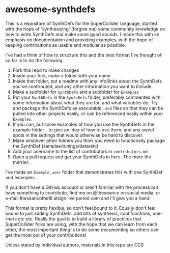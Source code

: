 # awesome-synthdefs

This is a repository of SynthDefs for the SuperCollider language, started with the hope of 'synthesizing' (forgive me) some community knowledge on how to write SynthDefs and make some good sounds. I made this with an emphasis on documentation and providing examples, with the hope of keeping contributions as usable and modular as possible.

I've had a think of how to structure this and the best format I've thought of so far is to do the following:

1. Fork this repo to make changes
2. Inside your fork, make a folder with your name
3. Inside that folder, put a readme with any info/links about the SynthDefs you've contributed, and any other information you want to include.
4. Make a subfolder for `SynthDefs` and a subfolder for `Examples`
5. Put your `SynthDefs` in the `SynthDefs` folder, preferably commented with some information about what they are for, and what variables do. Try and package the SynthDefs as executable `.scd` files so that they can be pulled into other projects easily, or can be referenced easily within your `Examples`.
6. If you can, put some examples of how you use the SynthDefs in the example folder - to give an idea of how to use them, and any sweet spots in the settings that would otherwise be hard to discover.
7. Make whatever other folders you think you need to functionally package the SynthDef (samples/tunings/data/etc)
8. Add your username to the list of contributors in `contributors.md`
9. Open a pull request and get your SynthDefs in here. The more the merrier.

I've made an `Example_user` folder that demonstrates this with one SynthDef and examples.

If you don't have a GitHub account or aren't familiar with the process but have something to contribute, find me on @theseanco on social media, or e-mail theseancotterill atsign live period com and i'll give you a hand!

This format is pretty flexible, so don't feel bound to it. Equally don't feel bound to just adding SynthDefs, add bits of synthesis, cool functions, one-liners etc etc. Really the goal is to build a library of practices that SuperCollider folks are using, with the hope that we can learn from each other, the most important thing is to do some documenting so others can get the most out of your contributions!

Unless stated by individual authors, materials in this repo are CC0
